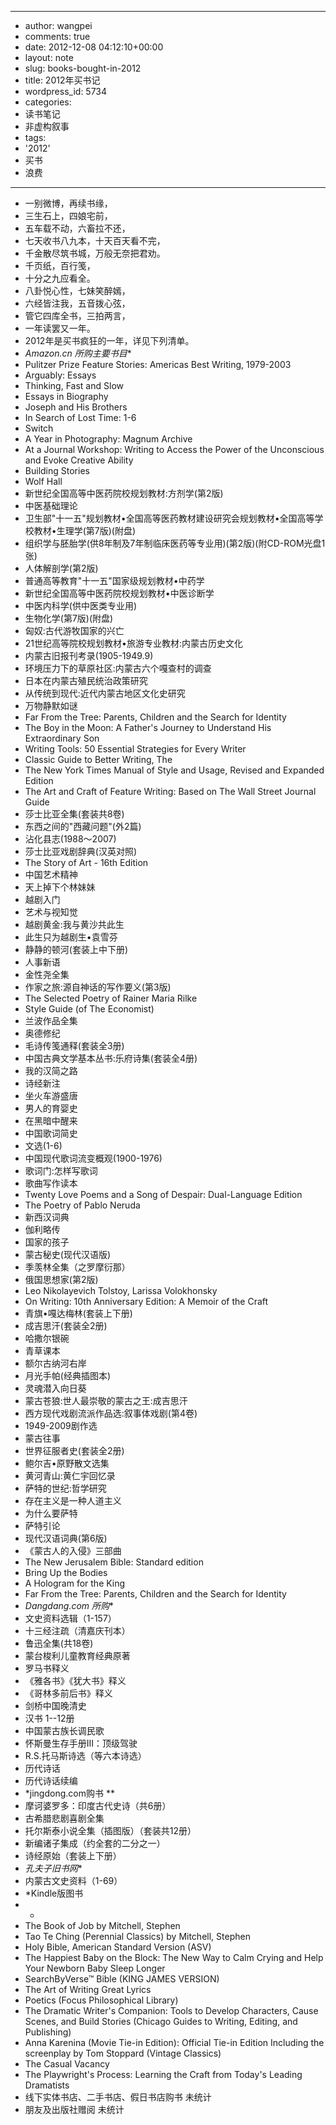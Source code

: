 - --
- author: wangpei
- comments: true
- date: 2012-12-08 04:12:10+00:00
- layout: note
- slug: books-bought-in-2012
- title: 2012年买书记
- wordpress_id: 5734
- categories:
- 读书笔记
- 非虚构叙事
- tags:
- '2012'
- 买书
- 浪费
- --
- 一别微博，再续书缘，
- 三生石上，四娘宅前，
- 五车载不动，六畜拉不还，
- 七天收书八九本，十天百天看不完，
- 千金散尽筑书城，万般无奈把君劝。
- 千页纸，百行笺，
- 十分之九应看全。
- 八卦悦心性，七妹笑醉嫣，
- 六经皆注我，五音拨心弦，
- 管它四库全书，三拍两言，
- 一年读罢又一年。
- 2012年是买书疯狂的一年，详见下列清单。
- *Amazon.cn 所购主要书目**
- Pulitzer Prize Feature Stories: Americas Best Writing, 1979-2003
- Arguably: Essays
- Thinking, Fast and Slow
- Essays in Biography
- Joseph and His Brothers
- In Search of Lost Time: 1-6
- Switch
- A Year in Photography: Magnum Archive
- At a Journal Workshop: Writing to Access the Power of the Unconscious and Evoke Creative Ability
- Building Stories
- Wolf Hall
- 新世纪全国高等中医药院校规划教材:方剂学(第2版)
- 中医基础理论
- 卫生部"十一五"规划教材•全国高等医药教材建设研究会规划教材•全国高等学校教材•生理学(第7版)(附盘)
- 组织学与胚胎学(供8年制及7年制临床医药等专业用)(第2版)(附CD-ROM光盘1张)
- 人体解剖学(第2版)
- 普通高等教育"十一五"国家级规划教材•中药学
- 新世纪全国高等中医药院校规划教材•中医诊断学
- 中医内科学(供中医类专业用)
- 生物化学(第7版)(附盘)
- 匈奴:古代游牧国家的兴亡
- 21世纪高等院校规划教材•旅游专业教材:内蒙古历史文化
- 内蒙古旧报刊考录(1905-1949.9)
- 环境压力下的草原社区:内蒙古六个嘎查村的调查
- 日本在内蒙古殖民统治政策研究
- 从传统到现代:近代内蒙古地区文化史研究
- 万物静默如谜
- Far From the Tree: Parents, Children and the Search for Identity
- The Boy in the Moon: A Father's Journey to Understand His Extraordinary Son
- Writing Tools: 50 Essential Strategies for Every Writer
- Classic Guide to Better Writing, The
- The New York Times Manual of Style and Usage, Revised and Expanded Edition
- The Art and Craft of Feature Writing: Based on The Wall Street Journal Guide
- 莎士比亚全集(套装共8卷)
- 东西之间的"西藏问题"(外2篇)
- 沾化县志(1988～2007)
- 莎士比亚戏剧辞典(汉英对照)
- The Story of Art - 16th Edition
- 中国艺术精神
- 天上掉下个林妹妹
- 越剧入门
- 艺术与视知觉
- 越剧黄金:我与黄沙共此生
- 此生只为越剧生•袁雪芬
- 静静的顿河(套装上中下册)
- 人事新语
- 金性尧全集
- 作家之旅:源自神话的写作要义(第3版)
- The Selected Poetry of Rainer Maria Rilke
- Style Guide (of The Economist)
- 兰波作品全集
- 奥德修纪
- 毛诗传笺通释(套装全3册)
- 中国古典文学基本丛书:乐府诗集(套装全4册)
- 我的汉简之路
- 诗经新注
- 坐火车游盛唐
- 男人的育婴史
- 在黑暗中醒来
- 中国歌词简史
- 文选(1-6)
- 中国现代歌词流变概观(1900-1976)
- 歌词门:怎样写歌词
- 歌曲写作读本
- Twenty Love Poems and a Song of Despair: Dual-Language Edition
- The Poetry of Pablo Neruda
- 新西汉词典
- 伽利略传
- 国家的孩子
- 蒙古秘史(现代汉语版)
- 季羡林全集（之罗摩衍那）
- 俄国思想家(第2版)
- Leo Nikolayevich Tolstoy, Larissa Volokhonsky
- On Writing: 10th Anniversary Edition: A Memoir of the Craft
- 青旗•嘎达梅林(套装上下册)
- 成吉思汗(套装全2册)
- 哈撒尔银碗
- 青草课本
- 额尔古纳河右岸
- 月光手帕(经典插图本)
- 灵魂潜入向日葵
- 蒙古苍狼:世人最崇敬的蒙古之王:成吉思汗
- 西方现代戏剧流派作品选:叙事体戏剧(第4卷)
- 1949-2009剧作选
- 蒙古往事
- 世界征服者史(套装全2册)
- 鲍尔吉•原野散文选集
- 黄河青山:黄仁宇回忆录
- 萨特的世纪:哲学研究
- 存在主义是一种人道主义
- 为什么要萨特
- 萨特引论
- 现代汉语词典(第6版)
- 《蒙古人的入侵》三部曲
- The New Jerusalem Bible: Standard edition
- Bring Up the Bodies
- A Hologram for the King
- Far From the Tree: Parents, Children and the Search for Identity
- *Dangdang.com 所购**
- 文史资料选辑（1-157）
- 十三经注疏（清嘉庆刊本）
- 鲁迅全集(共18卷)
- 蒙台梭利儿童教育经典原著
- 罗马书释义
- 《雅各书》《犹大书》释义
- 《哥林多前后书》释义
- 剑桥中国晚清史
- 汉书 1--12册
- 中国蒙古族长调民歌
- 怀斯曼生存手册Ⅲ：顶级驾驶
- R.S.托马斯诗选（等六本诗选）
- 历代诗话
- 历代诗话续编
- *jingdong.com购书  **
- 摩诃婆罗多：印度古代史诗（共6册）
- 古希腊悲剧喜剧全集
- 托尔斯泰小说全集（插图版）（套装共12册）
- 新编诸子集成（约全套的二分之一）
- 诗经原始（套装上下册）
- *孔夫子旧书网**
- 内蒙古文史资料（1-69）
- *Kindle版图书
- *
- The Book of Job  by Mitchell, Stephen
- Tao Te Ching (Perennial Classics) by Mitchell, Stephen
- Holy Bible, American Standard Version (ASV)
- The Happiest Baby on the Block: The New Way to Calm Crying and Help Your Newborn Baby Sleep Longer
- SearchByVerse™ Bible (KING JAMES VERSION)
- The Art of Writing Great Lyrics
- Poetics (Focus Philosophical Library)
- The Dramatic Writer's Companion: Tools to Develop Characters, Cause Scenes, and Build Stories (Chicago Guides to Writing, Editing, and Publishing)
- Anna Karenina (Movie Tie-in Edition): Official Tie-in Edition Including the screenplay by Tom Stoppard (Vintage Classics)
- The Casual Vacancy
- The Playwright's Process: Learning the Craft from Today's Leading Dramatists
- 线下实体书店、二手书店、假日书店购书 未统计
- 朋友及出版社赠阅 未统计
